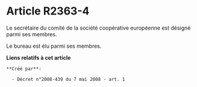 # Article R2363-4

Le secrétaire du comité de la société coopérative européenne est désigné parmi ses membres. 

Le bureau est élu parmi ses membres.

**Liens relatifs à cet article**

	**Créé par**:

	  - Décret n°2008-439 du 7 mai 2008 - art. 1
